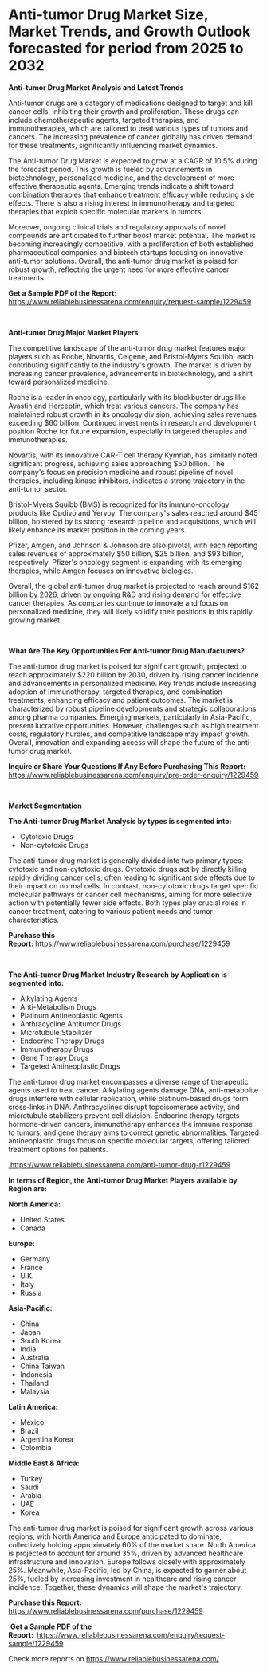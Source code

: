 <p><h1>Anti-tumor Drug Market Size, Market Trends, and Growth Outlook forecasted for period from 2025 to 2032</h1></p><p><strong>Anti-tumor Drug Market Analysis and Latest Trends</strong></p>
<p><p>Anti-tumor drugs are a category of medications designed to target and kill cancer cells, inhibiting their growth and proliferation. These drugs can include chemotherapeutic agents, targeted therapies, and immunotherapies, which are tailored to treat various types of tumors and cancers. The increasing prevalence of cancer globally has driven demand for these treatments, significantly influencing market dynamics.</p><p>The Anti-tumor Drug Market is expected to grow at a CAGR of 10.5% during the forecast period. This growth is fueled by advancements in biotechnology, personalized medicine, and the development of more effective therapeutic agents. Emerging trends indicate a shift toward combination therapies that enhance treatment efficacy while reducing side effects. There is also a rising interest in immunotherapy and targeted therapies that exploit specific molecular markers in tumors.</p><p>Moreover, ongoing clinical trials and regulatory approvals of novel compounds are anticipated to further boost market potential. The market is becoming increasingly competitive, with a proliferation of both established pharmaceutical companies and biotech startups focusing on innovative anti-tumor solutions. Overall, the anti-tumor drug market is poised for robust growth, reflecting the urgent need for more effective cancer treatments.</p></p>
<p><strong>Get a Sample PDF of the Report:&nbsp;</strong> <a href="https://www.reliablebusinessarena.com/enquiry/request-sample/1229459?utm_campaign=1892&utm_medium=2&utm_source=Github&utm_content=ia&utm_term=03032025&utm_id=anti-tumor-drug">https://www.reliablebusinessarena.com/enquiry/request-sample/1229459</a></p>
<p>&nbsp;</p>
<p><strong>Anti-tumor Drug Major Market Players</strong></p>
<p><p>The competitive landscape of the anti-tumor drug market features major players such as Roche, Novartis, Celgene, and Bristol-Myers Squibb, each contributing significantly to the industry's growth. The market is driven by increasing cancer prevalence, advancements in biotechnology, and a shift toward personalized medicine.</p><p>Roche is a leader in oncology, particularly with its blockbuster drugs like Avastin and Herceptin, which treat various cancers. The company has maintained robust growth in its oncology division, achieving sales revenues exceeding $60 billion. Continued investments in research and development position Roche for future expansion, especially in targeted therapies and immunotherapies.</p><p>Novartis, with its innovative CAR-T cell therapy Kymriah, has similarly noted significant progress, achieving sales approaching $50 billion. The company's focus on precision medicine and robust pipeline of novel therapies, including kinase inhibitors, indicates a strong trajectory in the anti-tumor sector.</p><p>Bristol-Myers Squibb (BMS) is recognized for its immuno-oncology products like Opdivo and Yervoy. The company's sales reached around $45 billion, bolstered by its strong research pipeline and acquisitions, which will likely enhance its market position in the coming years.</p><p>Pfizer, Amgen, and Johnson & Johnson are also pivotal, with each reporting sales revenues of approximately $50 billion, $25 billion, and $93 billion, respectively. Pfizer's oncology segment is expanding with its emerging therapies, while Amgen focuses on innovative biologics.</p><p>Overall, the global anti-tumor drug market is projected to reach around $162 billion by 2026, driven by ongoing R&D and rising demand for effective cancer therapies. As companies continue to innovate and focus on personalized medicine, they will likely solidify their positions in this rapidly growing market.</p></p>
<p>&nbsp;</p>
<p><strong>What Are The Key Opportunities For Anti-tumor Drug Manufacturers?</strong></p>
<p><p>The anti-tumor drug market is poised for significant growth, projected to reach approximately $220 billion by 2030, driven by rising cancer incidence and advancements in personalized medicine. Key trends include increasing adoption of immunotherapy, targeted therapies, and combination treatments, enhancing efficacy and patient outcomes. The market is characterized by robust pipeline developments and strategic collaborations among pharma companies. Emerging markets, particularly in Asia-Pacific, present lucrative opportunities. However, challenges such as high treatment costs, regulatory hurdles, and competitive landscape may impact growth. Overall, innovation and expanding access will shape the future of the anti-tumor drug market.</p></p>
<p><strong>Inquire or Share Your Questions If Any Before Purchasing This Report:</strong> <a href="https://www.reliablebusinessarena.com/enquiry/pre-order-enquiry/1229459?utm_campaign=1892&utm_medium=2&utm_source=Github&utm_content=ia&utm_term=03032025&utm_id=anti-tumor-drug">https://www.reliablebusinessarena.com/enquiry/pre-order-enquiry/1229459</a></p>
<p>&nbsp;</p>
<p><strong>Market Segmentation</strong></p>
<p><strong>The Anti-tumor Drug Market Analysis by types is segmented into:</strong></p>
<p><ul><li>Cytotoxic Drugs</li><li>Non-cytotoxic Drugs</li></ul></p>
<p><p>The anti-tumor drug market is generally divided into two primary types: cytotoxic and non-cytotoxic drugs. Cytotoxic drugs act by directly killing rapidly dividing cancer cells, often leading to significant side effects due to their impact on normal cells. In contrast, non-cytotoxic drugs target specific molecular pathways or cancer cell mechanisms, aiming for more selective action with potentially fewer side effects. Both types play crucial roles in cancer treatment, catering to various patient needs and tumor characteristics.</p></p>
<p><strong>Purchase this Report:&nbsp;</strong><a href="https://www.reliablebusinessarena.com/purchase/1229459?utm_campaign=1892&utm_medium=2&utm_source=Github&utm_content=ia&utm_term=03032025&utm_id=anti-tumor-drug">https://www.reliablebusinessarena.com/purchase/1229459</a></p>
<p>&nbsp;</p>
<p><strong>The Anti-tumor Drug Market Industry Research by Application is segmented into:</strong></p>
<p><ul><li>Alkylating Agents</li><li>Anti-Metabolism Drugs</li><li>Platinum Antineoplastic Agents</li><li>Anthracycline Antitumor Drugs</li><li>Microtubule Stabilizer</li><li>Endocrine Therapy Drugs</li><li>Immunotherapy Drugs</li><li>Gene Therapy Drugs</li><li>Targeted Antineoplastic Drugs</li></ul></p>
<p><p>The anti-tumor drug market encompasses a diverse range of therapeutic agents used to treat cancer. Alkylating agents damage DNA, anti-metabolite drugs interfere with cellular replication, while platinum-based drugs form cross-links in DNA. Anthracyclines disrupt topoisomerase activity, and microtubule stabilizers prevent cell division. Endocrine therapy targets hormone-driven cancers, immunotherapy enhances the immune response to tumors, and gene therapy aims to correct genetic abnormalities. Targeted antineoplastic drugs focus on specific molecular targets, offering tailored treatment options for patients.</p></p>
<p><a href="https://www.reliablebusinessarena.com/anti-tumor-drug-r1229459?utm_campaign=1892&utm_medium=2&utm_source=Github&utm_content=ia&utm_term=03032025&utm_id=anti-tumor-drug">&nbsp;https://www.reliablebusinessarena.com/anti-tumor-drug-r1229459</a></p>
<p><strong>In terms of Region, the Anti-tumor Drug Market Players available by Region are:</strong></p>
<p>
    <p> <strong> North America: </strong>
        <ul>
            <li>United States</li>
            <li>Canada</li>
        </ul>
        </p> 
    <p> <strong> Europe: </strong>
        <ul>
            <li>Germany</li>
            <li>France</li>
            <li>U.K.</li>
            <li>Italy</li>
            <li>Russia</li>
        </ul>
        </p> 
    <p> <strong> Asia-Pacific: </strong>
        <ul>
            <li>China</li>
            <li>Japan</li>
            <li>South Korea</li>
            <li>India</li>
            <li>Australia</li>
            <li>China Taiwan</li>
            <li>Indonesia</li>
            <li>Thailand</li>
            <li>Malaysia</li>
        </ul>
        </p> 
    <p> <strong> Latin America: </strong>
        <ul>
            <li>Mexico</li>
            <li>Brazil</li>
            <li>Argentina Korea</li>
            <li>Colombia</li>
        </ul>
        </p> 
    <p> <strong> Middle East & Africa: </strong>
        <ul>
            <li>Turkey</li>
            <li>Saudi</li>
            <li>Arabia</li>
            <li>UAE</li>
            <li>Korea</li>
        </ul>
    </p>
    </p>
<p><p>The anti-tumor drug market is poised for significant growth across various regions, with North America and Europe anticipated to dominate, collectively holding approximately 60% of the market share. North America is projected to account for around 35%, driven by advanced healthcare infrastructure and innovation. Europe follows closely with approximately 25%. Meanwhile, Asia-Pacific, led by China, is expected to garner about 25%, fueled by increasing investment in healthcare and rising cancer incidence. Together, these dynamics will shape the market's trajectory.</p></p>
<p><strong>Purchase this Report: </strong><a href="https://www.reliablebusinessarena.com/purchase/1229459?utm_campaign=1892&utm_medium=2&utm_source=Github&utm_content=ia&utm_term=03032025&utm_id=anti-tumor-drug">https://www.reliablebusinessarena.com/purchase/1229459</a></p>
<p>&nbsp;<strong>Get a Sample PDF of the Report:&nbsp;&nbsp;</strong><a href="https://www.reliablebusinessarena.com/enquiry/request-sample/1229459?utm_campaign=1892&utm_medium=2&utm_source=Github&utm_content=ia&utm_term=03032025&utm_id=anti-tumor-drug">https://www.reliablebusinessarena.com/enquiry/request-sample/1229459</a></p>
<p><strong></strong></p>
<p>Check more reports on <a href="https://www.reliablebusinessarena.com/?utm_campaign=1892&utm_medium=2&utm_source=Github&utm_content=ia&utm_term=03032025&utm_id=anti-tumor-drug">https://www.reliablebusinessarena.com/</a></p>